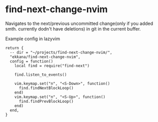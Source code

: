 # find-next-change-nvim

Navigates to the next/previous uncommitted change(only if you added smth. currently dodn't have deletions) in git in the current buffer.

Example config in lazyvim

```
return {
  -- dir = "~/projects/find-next-change-nvim/",
  "ekkana/find-next-change-nvim",
  config = function()
    local find = require("find-next")

    find.listen_to_events()

    vim.keymap.set("n", "<S-Down>", function()
      find.findNextBlockLoop()
    end)
    vim.keymap.set("n", "<S-Up>", function()
      find.findPrevBlockLoop()
    end)
  end,
}
```

